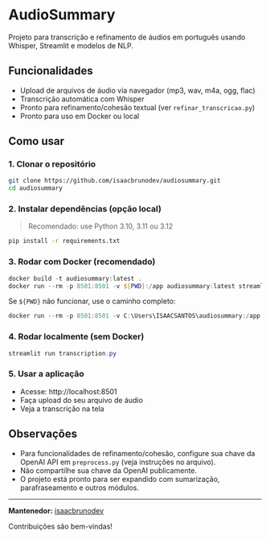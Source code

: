 # AudioSummary

Projeto para transcrição e refinamento de áudios em português usando Whisper, Streamlit e modelos de NLP.

## Funcionalidades
- Upload de arquivos de áudio via navegador (mp3, wav, m4a, ogg, flac)
- Transcrição automática com Whisper
- Pronto para refinamento/cohesão textual (ver `refinar_transcricao.py`)
- Pronto para uso em Docker ou local

## Como usar

### 1. Clonar o repositório
```bash
git clone https://github.com/isaacbrunodev/audiosummary.git
cd audiosummary
```

### 2. Instalar dependências (opção local)
> Recomendado: use Python 3.10, 3.11 ou 3.12
```bash
pip install -r requirements.txt
```

### 3. Rodar com Docker (recomendado)
```powershell
docker build -t audiosummary:latest .
docker run --rm -p 8501:8501 -v ${PWD}:/app audiosummary:latest streamlit run transcription.py
```
Se `${PWD}` não funcionar, use o caminho completo:
```powershell
docker run --rm -p 8501:8501 -v C:\Users\ISAACSANTOS\audiosummary:/app audiosummary:latest streamlit run transcription.py
```

### 4. Rodar localmente (sem Docker)
```powershell
streamlit run transcription.py
```

### 5. Usar a aplicação
- Acesse: http://localhost:8501
- Faça upload do seu arquivo de áudio
- Veja a transcrição na tela

## Observações
- Para funcionalidades de refinamento/cohesão, configure sua chave da OpenAI API em `preprocess.py` (veja instruções no arquivo).
- Não compartilhe sua chave da OpenAI publicamente.
- O projeto está pronto para ser expandido com sumarização, parafraseamento e outros módulos.

---

**Mantenedor:** [isaacbrunodev](https://github.com/isaacbrunodev)

Contribuições são bem-vindas!
